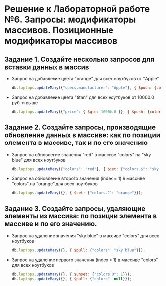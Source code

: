 # Решение к Лабораторной работе №6. Запросы: модификаторы массивов. Позиционные модификаторы массивов

## Задание 1. Создайте несколько запросов для вставки данных в массив

- Запрос на добавление цвета "orange" для всех ноутбуков от "Apple"

    ```javascript
    db.laptops.updateMany({"specs.manufacturer": "Apple"}, { $push: {colors: 'orange'}});
    ```
  
- Запрос на добавление цвета "titan" для всех ноутбуков от 10000.0 руб. и выше

    ```javascript
    db.laptops.updateMany({"price": { $gte: 10000.0 }}, { $push: {colors: 'titan'}});
    ```
  

## Задание 2. Создайте запросы, производящие обновление данных в массиве: как по позиции элемента в массиве, так и по его значению

- Запрос на обновление значения "red" в массиве "colors" на "sky blue" для всех ноутбуков

    ```javascript
    db.laptops.updateMany({"colors": "red"}, { $set: {"colors.$": "sky blue"}});
    ```
  
- Запрос на обновление второго значения (index = 1) в массиве "colors" на "orange" для всех ноутбуков

    ```javascript
    db.laptops.updateMany({}, { $set: {"colors.1": "orange"}});
    ```

## Задание 3. Создайте запросы, удаляющие элементы из массива: по позиции элемента в массиве и по его значению.

- Запрос на удаление значения "sky blue" в массиве "colors" для всех ноутбуков

    ```javascript
    db.laptops.updateMany({}, { $pull: {"colors": "sky blue"}});
    ```
  
- Запрос на удаление первого значения (index = 1) в массиве "colors" для всех ноутбуков

    ```javascript
    db.laptops.updateMany({}, { $unset: {"colors.0": 1}});
    db.laptops.updateMany({}, { $pull: {"colors": null}});
    ```
